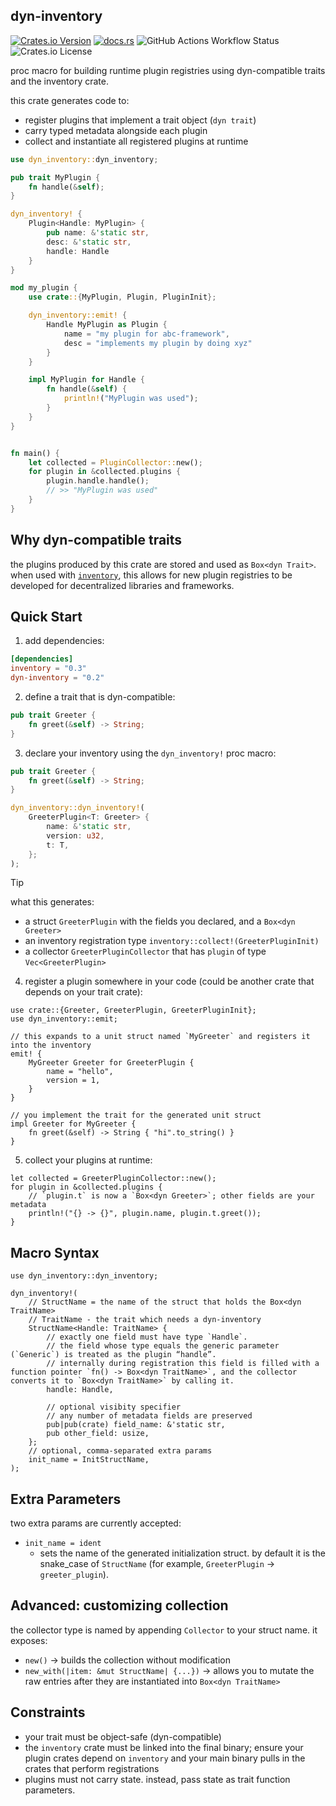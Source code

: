 ## dyn-inventory

[![Crates.io Version](https://img.shields.io/crates/v/dyn-inventory?style=for-the-badge)](https://crates.io/crates/dyn-inventory)
[![docs.rs](https://img.shields.io/docsrs/dyn-inventory?style=for-the-badge)](https://docs.rs/dyn-inventory)
![GitHub Actions Workflow Status](https://img.shields.io/github/actions/workflow/status/joshua-auchincloss/dyn-inventory/test.yaml?style=for-the-badge&label=Tests)
![Crates.io License](https://img.shields.io/crates/l/dyn-inventory?style=for-the-badge)

proc macro for building runtime plugin registries using dyn-compatible traits and the inventory crate.

this crate generates code to:

- register plugins that implement a trait object (`dyn trait`)
- carry typed metadata alongside each plugin
- collect and instantiate all registered plugins at runtime

```rust
use dyn_inventory::dyn_inventory;

pub trait MyPlugin {
    fn handle(&self);
}

dyn_inventory! {
    Plugin<Handle: MyPlugin> {
        pub name: &'static str,
        desc: &'static str,
        handle: Handle
    }
}

mod my_plugin {
    use crate::{MyPlugin, Plugin, PluginInit};

    dyn_inventory::emit! {
        Handle MyPlugin as Plugin {
            name = "my plugin for abc-framework",
            desc = "implements my plugin by doing xyz"
        }
    }

    impl MyPlugin for Handle {
        fn handle(&self) {
            println!("MyPlugin was used");
        }
    }
}


fn main() {
    let collected = PluginCollector::new();
    for plugin in &collected.plugins {
        plugin.handle.handle();
        // >> "MyPlugin was used"
    }
}
```

## Why dyn-compatible traits

the plugins produced by this crate are stored and used as `Box<dyn Trait>`. when used with [`inventory`](https://crates.io/crates/inventory), this allows for new plugin registries to be developed for decentralized libraries and frameworks.

## Quick Start

1. add dependencies:

```toml
[dependencies]
inventory = "0.3"
dyn-inventory = "0.2"
```

2. define a trait that is dyn-compatible:

```rust
pub trait Greeter {
    fn greet(&self) -> String;
}
```

3. declare your inventory using the `dyn_inventory!` proc macro:

```rust
pub trait Greeter {
    fn greet(&self) -> String;
}

dyn_inventory::dyn_inventory!(
    GreeterPlugin<T: Greeter> {
        name: &'static str,
        version: u32,
        t: T,
    };
);
```

> [!TIP]
> what this generates:
>
> - a struct `GreeterPlugin` with the fields you declared, and a `Box<dyn Greeter>`
> - an inventory registration type `inventory::collect!(GreeterPluginInit)`
> - a collector `GreeterPluginCollector` that has `plugin` of type `Vec<GreeterPlugin>`

4. register a plugin somewhere in your code (could be another crate that depends on your trait crate):

```rust,ignore
use crate::{Greeter, GreeterPlugin, GreeterPluginInit};
use dyn_inventory::emit;

// this expands to a unit struct named `MyGreeter` and registers it into the inventory
emit! {
    MyGreeter Greeter for GreeterPlugin {
        name = "hello",
        version = 1,
    }
}

// you implement the trait for the generated unit struct
impl Greeter for MyGreeter {
    fn greet(&self) -> String { "hi".to_string() }
}
```

5. collect your plugins at runtime:

```rust,ignore
let collected = GreeterPluginCollector::new();
for plugin in &collected.plugins {
    // `plugin.t` is now a `Box<dyn Greeter>`; other fields are your metadata
    println!("{} -> {}", plugin.name, plugin.t.greet());
}
```

## Macro Syntax

```rust,ignore
use dyn_inventory::dyn_inventory;

dyn_inventory!(
    // StructName = the name of the struct that holds the Box<dyn TraitName>
    // TraitName - the trait which needs a dyn-inventory
    StructName<Handle: TraitName> {
        // exactly one field must have type `Handle`.
        // the field whose type equals the generic parameter (`Generic`) is treated as the plugin “handle”.
        // internally during registration this field is filled with a function pointer `fn() -> Box<dyn TraitName>`, and the collector converts it to `Box<dyn TraitName>` by calling it.
        handle: Handle,

        // optional visibity specifier
        // any number of metadata fields are preserved
        pub|pub(crate) field_name: &'static str,
        pub other_field: usize,
    };
    // optional, comma-separated extra params
    init_name = InitStructName,
);
```

## Extra Parameters

two extra params are currently accepted:

- `init_name = ident`
  - sets the name of the generated initialization struct. by default it is the snake_case of `StructName` (for example, `GreeterPlugin` -> `greeter_plugin`).

## Advanced: customizing collection

the collector type is named by appending `Collector` to your struct name. it exposes:

- `new()` -> builds the collection without modification
- `new_with(|item: &mut StructName| {...})` -> allows you to mutate the raw entries after they are instantiated into `Box<dyn TraitName>`

## Constraints

- your trait must be object-safe (dyn-compatible)
- the `inventory` crate must be linked into the final binary; ensure your plugin crates depend on `inventory` and your main binary pulls in the crates that perform registrations
- plugins must not carry state. instead, pass state as trait function parameters.
